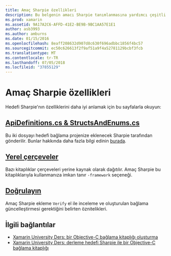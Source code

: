 ```yaml
---
title: Amaç Sharpie özellikleri
description: Bu belgenin amacı Sharpie tanımlanmasına yardımcı çeşitli kılavuzlara bağlantılar ve, oluşturduğu çıktı kullanma.
ms.prod: xamarin
ms.assetid: 9A17A2C6-AFFD-41E2-BE9B-9BC1AA57E1E1
author: asb3993
ms.author: amburns
ms.date: 01/15/2016
ms.openlocfilehash: 8eaff208632d907d8c630f696adbbc1856f4bc57
ms.sourcegitcommit: ec50c626613f2f9af51a9f4a52781129bcbf3fcb
ms.translationtype: MT
ms.contentlocale: tr-TR
ms.lasthandoff: 07/05/2018
ms.locfileid: "37855129"
---
```

# <a name="objective-sharpie-features"></a>Amaç Sharpie özellikleri

Hedefi Sharpie'nın özelliklerini daha iyi anlamak için bu sayfalarla okuyun:

## <a name="apidefinitionscs--structsandenumscsapidefinitions-structsandenumsmd"></a>[**ApiDefinitions.cs & StructsAndEnums.cs**](apidefinitions-structsandenums.md)

Bu iki dosyayı hedefi bağlama projenize eklenecek Sharpie tarafından gönderilir. Bunlar hakkında daha fazla bilgi edinin [burada](apidefinitions-structsandenums.md).

## <a name="native-frameworksnative-frameworksmd"></a>[**Yerel çerçeveler**](native-frameworks.md)

Bazı kitaplıklar çerçeveleri yerine kaynak olarak dağıtılır.
Amaç Sharpie bu kitaplıklarıyla kullanmanıza imkan tanır `-framework` seçeneği.

## <a name="verifyverifymd"></a>[**Doğrulayın**](verify.md)

Amaç Sharpie ekleme `Verify` el ile inceleme ve oluşturulan bağlama güncelleştirmesi gerektiğini belirten öznitelikleri. 

## <a name="related-links"></a>İlgili bağlantılar

- [Xamarin University Ders: bir Objective-C bağlama kitaplığı oluşturma](https://university.xamarin.com/classes/track/all#building-an-objective-c-bindings-library)
- [Xamarin University Ders: derleme hedefi Sharpie ile bir Objective-C bağlama kitaplığı](https://university.xamarin.com/classes/track/all#build-an-objective-c-bindings-library-with-objective-sharpie)

